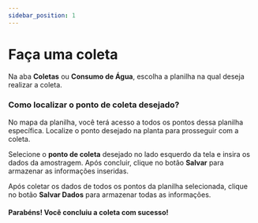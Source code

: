 ```yaml
---
sidebar_position: 1
---
```


# Faça uma coleta

Na aba **Coletas** ou **Consumo de Água**, escolha a planilha na qual deseja realizar a coleta.


### Como localizar o ponto de coleta desejado? 

No mapa da planilha, você terá acesso a todos os pontos dessa planilha específica. Localize o ponto desejado na planta para prosseguir com a coleta.

Selecione o **ponto de coleta** desejado no lado esquerdo da tela e insira os dados da amostragem. Após concluir, clique no botão **Salvar** para armazenar as informações inseridas.

Após coletar os dados de todos os pontos da planilha selecionada, clique no botão **Salvar Dados** para armazenar todas as informações.

#### Parabéns! Você concluiu a coleta com sucesso!